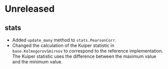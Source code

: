 # Unreleased

## stats

- Added `update_many` method to `stats.PearsonCorr`.
- Changed the calculation of the Kuiper statistic in `base.KolmogorovSmirnov` to correspond to the reference implementation. The Kuiper statistic uses the difference between the maximum value and the minimum value.
